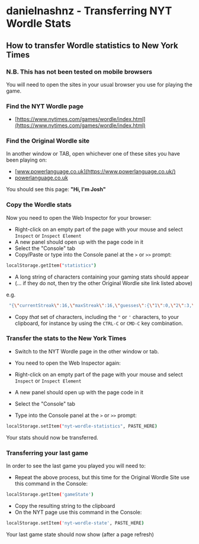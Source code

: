 # danielnashnz - Transferring NYT Wordle Stats

## How to transfer Wordle statistics to New York Times
### N.B. This has not been tested on mobile browsers
You will need to open the sites in your usual browser you use for playing the game.

### Find the NYT Wordle page

* [https://www.nytimes.com/games/wordle/index.html](https://www.nytimes.com/games/wordle/index.html)

### Find the Original Wordle site

In another window or TAB, open whichever one of these sites you have been playing on:

  * [www.powerlanguage.co.uk](https://www.powerlanguage.co.uk/)
  * [powerlanguage.co.uk](https://powerlanguage.co.uk/)

You should see this page: **"Hi, I'm Josh"**

### Copy the Wordle stats

Now you need to open the Web Inspector for your browser:

* Right-click on an empty part of the page with your mouse and select `Inspect` or `Inspect Element`
* A new panel should open up with the page code in it
* Select the "Console" tab
* Copy/Paste or type into the Console panel at the `>` or `>>` prompt:
```bash
localStorage.getItem("statistics")
```
* A long string of characters containing your gaming stats should appear
* (... if they do not, then try the other Original Wordle site link listed above)

e.g.

```bash
 "{\"currentStreak\":16,\"maxStreak\":16,\"guesses\":{\"1\":0,\"2\":3,\"3\":9,\"4\":13,\"5\":4,\"6\":3,\"fail\":1},\"winPercentage\":97,\"gamesPlayed\":33,\"gamesWon\":32,\"averageGuesses\":4}"
```

* Copy *that* set of characters, including the `"` or `'` characters, to your clipboard, for instance by using the `CTRL-C` or `CMD-C` key combination.

### Transfer the stats to the New York Times

* Switch to the NYT Wordle page in the other window or tab.
* You need to open the Web Inspector again:

* Right-click on an empty part of the page with your mouse and select `Inspect` or `Inspect Element`
* A new panel should open up with the page code in it
* Select the "Console" tab
* Type into the Console panel at the `>` or `>>` prompt:
```bash
localStorage.setItem("nyt-wordle-statistics", PASTE_HERE)
```

Your stats should now be transferred.

### Transferring your last game

In order to see the last game you played you will need to:

* Repeat the above process, but this time for the Original Wordle Site use this command in the Console:

```bash
localStorage.getItem('gameState')
```
* Copy the resulting string to the clipboard
* On the NYT page use this command in the Console:

```bash
localStorage.setItem('nyt-wordle-state', PASTE_HERE)
```

Your last game state should now show (after a page refresh)
